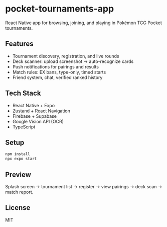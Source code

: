 # pocket-tournaments-app

React Native app for browsing, joining, and playing in Pokémon TCG Pocket tournaments.

## Features

- Tournament discovery, registration, and live rounds
- Deck scanner: upload screenshot → auto-recognize cards
- Push notifications for pairings and results
- Match rules: EX bans, type-only, timed starts
- Friend system, chat, verified ranked history

## Tech Stack

- React Native + Expo
- Zustand + React Navigation
- Firebase + Supabase
- Google Vision API (OCR)
- TypeScript

## Setup

```bash
npm install
npx expo start
```

## Preview

Splash screen → tournament list → register → view pairings → deck scan → match report.

## License

MIT
